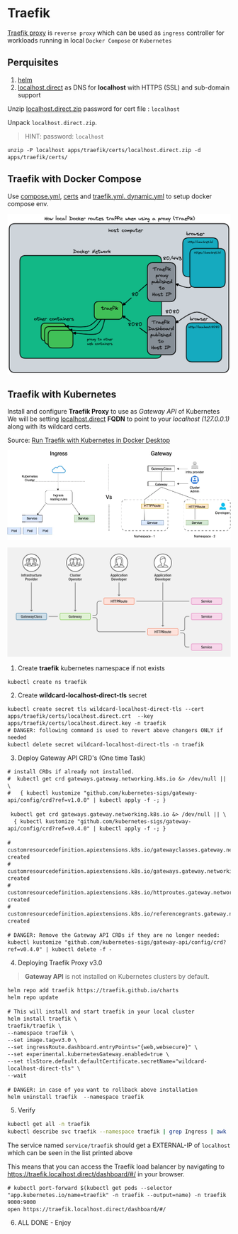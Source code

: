 # Traefik

[Traefik proxy](https://doc.traefik.io/traefik/) is `reverse proxy` which can be used as `ingress` controller for workloads running in local `Docker Compose` or `Kubernetes` 

## Perquisites  
1. [helm](./docker-desktop.md#helm-optional)
2. [localhost.direct](https://get.localhost.direct/) as DNS for  **localhost** with HTTPS (SSL) and sub-domain support

Unzip [localhost.direct.zip](../apps/traefik/traefik/certs/localhost.direct.zip) password for cert file : `localhost`

Unpack `localhost.direct.zip`.

> HINT: password: `localhost`

```shell
unzip -P localhost apps/traefik/certs/localhost.direct.zip -d apps/traefik/certs/
```


## Traefik with Docker Compose

Use [compose.yml](../../apps/traefik/compose.yml), [certs](../../apps/traefik/certs) and [traefik.yml. dynamic.yml](../../apps/traefik) to setup docker compose env.

![network-diagram-compose-tls-traefik.png](../images/network-diagram-compose-tls-traefik.png)

## Traefik with Kubernetes

Install and configure **Traefik Proxy** to use as *Gateway API* of Kubernetes  
We will be setting [localhost.direct](https://get.localhost.direct/) **FQDN** to point to your *localhost* *(127.0.0.1)* along with its wildcard certs.

Source: [Run Traefik with Kubernetes in Docker Desktop](https://doc.traefik.io/traefik/getting-started/install-traefik/)

![ingress-vs-gateway-api](../images/ingress-vs-gateway-api.webp)

![gateway-api](../images/gateway-api.png)

1. Create **traefik** kubernetes namespace if not exists
```shell
kubectl create ns traefik
```

2. Create **wildcard-localhost-direct-tls** secret
```shell
kubectl create secret tls wildcard-localhost-direct-tls --cert apps/traefik/certs/localhost.direct.crt  --key apps/traefik/certs/localhost.direct.key -n traefik
# DANGER: following command is used to revert above changers ONLY if needed
kubectl delete secret wildcard-localhost-direct-tls -n traefik
```

3. Deploy Gateway API CRD's (One time Task)

```shell
# install CRDs if already not installed. 
#  kubectl get crd gateways.gateway.networking.k8s.io &> /dev/null || \
#   { kubectl kustomize "github.com/kubernetes-sigs/gateway-api/config/crd?ref=v1.0.0" | kubectl apply -f -; }

 kubectl get crd gateways.gateway.networking.k8s.io &> /dev/null || \
  { kubectl kustomize "github.com/kubernetes-sigs/gateway-api/config/crd?ref=v0.4.0" | kubectl apply -f -; }

# customresourcedefinition.apiextensions.k8s.io/gatewayclasses.gateway.networking.k8s.io created
# customresourcedefinition.apiextensions.k8s.io/gateways.gateway.networking.k8s.io created
# customresourcedefinition.apiextensions.k8s.io/httproutes.gateway.networking.k8s.io created
# customresourcedefinition.apiextensions.k8s.io/referencegrants.gateway.networking.k8s.io created

# DANGER: Remove the Gateway API CRDs if they are no longer needed:
kubectl kustomize "github.com/kubernetes-sigs/gateway-api/config/crd?ref=v0.4.0" | kubectl delete -f -
```

4. Deploying Traefik Proxy v3.0

> **Gateway API** is not installed on Kubernetes clusters by default.  

```shell
helm repo add traefik https://traefik.github.io/charts
helm repo update

# This will install and start traefik in your local cluster
helm install traefik \
traefik/traefik \
--namespace traefik \
--set image.tag=v3.0 \
--set ingressRoute.dashboard.entryPoints="{web,websecure}" \
--set experimental.kubernetesGateway.enabled=true \
--set tlsStore.default.defaultCertificate.secretName="wildcard-localhost-direct-tls" \
--wait

# DANGER: in case of you want to rollback above installation
helm uninstall traefik  --namespace traefik
```

5. Verify

```bash
kubectl get all -n traefik
kubectl describe svc traefik --namespace traefik | grep Ingress | awk '{print $3}'
```
The service named `service/traefik` should get a EXTERNAL-IP of `localhost` which can be seen in the list printed above

This means that you can access the Traefik load balancer by navigating to https://traefik.localhost.direct/dashboard/#/ in your browser.  

```shell
# kubectl port-forward $(kubectl get pods --selector "app.kubernetes.io/name=traefik" -n traefik --output=name) -n traefik 9000:9000
open https://traefik.localhost.direct/dashboard/#/
```

6. ALL DONE - Enjoy
